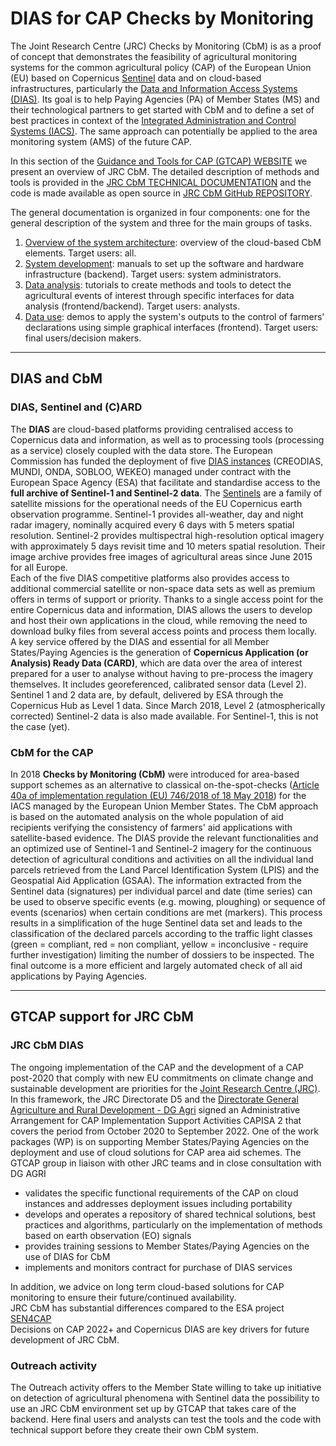 # DIAS for CAP Checks by Monitoring

The Joint Research Centre (JRC) Checks by Monitoring (CbM) is as a proof of concept that demonstrates the feasibility of agricultural monitoring systems for the common agricultural policy (CAP) of the European Union (EU) based on Copernicus [Sentinel](https://sentinels.copernicus.eu/) data and on cloud-based infrastructures, particularly the [Data and Information Access Systems (DIAS)](https://www.copernicus.eu/en/access-data/dias). Its goal is to help Paying Agencies (PA) of Member States (MS) and their technological partners to get started with CbM and to define a set of best practices in context of the [Integrated Administration and Control Systems (IACS)](https://ec.europa.eu/info/food-farming-fisheries/key-policies/common-agricultural-policy/financing-cap/financial-assurance/managing-payments_en). The same approach can potentially be applied to the area monitoring system (AMS) of the future CAP.  

In this section of the [Guidance and Tools for CAP (GTCAP) WEBSITE](https://marswiki.jrc.ec.europa.eu/) we present an overview of JRC CbM. The detailed description of methods and tools is provided in the [JRC CbM TECHNICAL DOCUMENTATION](https://jrc-cbm.readthedocs.io) and the code is made available as open source in [JRC CbM GitHub REPOSITORY](https://github.com/ec-jrc/cbm).  

The general documentation is organized in four components: one for the general description of the system and three for the main groups of tasks.

1. [Overview of the system architecture](dias4cbm_architecture.md): overview of the cloud-based CbM elements. Target users: all.
2. [System development](dias4cbm_setup.md): manuals to set up the software and hardware infrastructure (backend). Target users: system administrators.
3. [Data analysis](dias4cbm_analysis.md): tutorials to create methods and tools to detect the agricultural events of interest through specific interfaces for data analysis (frontend/backend). Target users: analysts.
4. [Data use](dias4cbm_use.md): demos to apply the system's outputs to the control of farmers' declarations using simple graphical interfaces (frontend). Target users: final users/decision makers.

---

## DIAS and CbM
### DIAS, Sentinel and (C)ARD
The **DIAS** are cloud-based platforms providing centralised access to Copernicus data and information, as well as to processing tools (processing as a service) closely coupled with the data store. The European Commission has funded the deployment of five [DIAS instances](https://www.copernicus.eu/en/access-data/dias) (CREODIAS, MUNDI, ONDA, SOBLOO, WEKEO) managed under contract with the European Space Agency (ESA) that facilitate and standardise access to the **full archive of Sentinel-1 and Sentinel-2 data**. The [Sentinels](https://sentinels.copernicus.eu/) are a family of satellite missions for the operational needs of the EU Copernicus earth observation programme. Sentinel-1 provides all-weather, day and night radar imagery, nominally acquired every 6 days with 5 meters spatial resolution. Sentinel-2 provides multispectral high-resolution optical imagery with approximately  5 days revisit time and 10 meters spatial resolution. Their image archive provides free images of agricultural areas since June 2015 for all Europe.  
Each of the five DIAS competitive platforms also provides access to additional commercial satellite or non-space data sets as well as premium offers in terms of support or priority. Thanks to a single access point for the entire Copernicus data and information, DIAS allows the users to develop and host their own applications in the cloud, while removing the need to download bulky files from several access points and process them locally.  
A key service offered by the DIAS and essential for all Member States/Paying Agencies is the generation of **Copernicus Application (or Analysis) Ready Data (CARD)**, which are data over the area of interest prepared for a user to analyse without having to pre-process the imagery themselves. It includes georeferenced, calibrated sensor data (Level 2). Sentinel 1 and 2 data are, by default, delivered by ESA through the Copernicus Hub as Level 1 data. Since March 2018, Level 2 (atmospherically corrected) Sentinel-2 data is also made available. For Sentinel-1, this is not the case (yet).

### CbM for the CAP

In 2018 **Checks by Monitoring (CbM)** were introduced for area-based support schemes as an alternative to classical on-the-spot-checks ([Article 40a of implementation  regulation (EU) 746/2018 of 18 May 2018](https://eur-lex.europa.eu/legal-content/EN/ALL/?uri=CELEX:32018R0746)) for the IACS managed by the European Union Member States. The CbM approach is based on the automated analysis on the whole population of aid recipients verifying the consistency of farmers' aid applications with satellite-based evidence. The DIAS provide the relevant functionalities and an optimized use of Sentinel-1 and Sentinel-2 imagery for the continuous detection of agricultural conditions and activities on all the individual land parcels retrieved from the Land Parcel Identification System (LPIS) and the Geospatial Aid Application (GSAA). The information extracted from the Sentinel data (signatures) per individual parcel and date (time series) can be used to observe specific events (e.g. mowing, ploughing) or sequence of events (scenarios) when certain conditions are met (markers). This process results in a simplification of the huge Sentinel data set and leads to the classification of the declared parcels according to the traffic light classes (green = compliant, red = non compliant, yellow = inconclusive - require further investigation) limiting the number of dossiers to be inspected. The final outcome is a more efficient and largely automated check of all aid applications by Paying Agencies.

---

## GTCAP support for JRC CbM
### JRC CbM DIAS
The ongoing implementation of the CAP and the development of a CAP post-2020 that comply with new EU commitments on climate change and sustainable development are priorities for the [Joint Research Centre (JRC)](https://ec.europa.eu/jrc/). In this framework, the JRC Directorate D5 and the [Directorate General Agriculture and Rural Development - DG Agri](https://ec.europa.eu/info/departments/agriculture-and-rural-development_en) signed an Administrative Arrangement for CAP Implementation Support Activities CAPISA 2 that covers the period from October 2020 to September 2022. One of the work packages (WP) is on supporting Member States/Paying Agencies on the deployment and use of cloud solutions for CAP area aid schemes. The GTCAP group in liaison with other JRC teams and in close consultation with DG AGRI  

* validates the specific functional requirements of the CAP on cloud instances and addresses deployment issues including portability  
* develops and operates a repository of shared technical solutions, best practices and algorithms, particularly on the implementation of methods based on earth observation (EO) signals  
* provides training sessions to Member States/Paying Agencies on the use of DIAS for CbM  
* implements and monitors contract for purchase of DIAS services  

In addition, we advice on long term cloud-based solutions for CAP monitoring to ensure their future/continued availability.  
JRC CbM has substantial differences compared to the ESA project [SEN4CAP](dias4cbm_sen4cap.md)  
Decisions on CAP 2022+ and Copernicus DIAS are key drivers for future development of JRC CbM.  

### Outreach activity
The Outreach activity offers to the Member State willing to take up initiative on detection of agricultural phenomena with Sentinel data the possibility to use an JRC CbM environment set up by GTCAP that takes care of the backend. Here final users and analysts can test the tools and the code with technical support before they create their own CbM system.  
